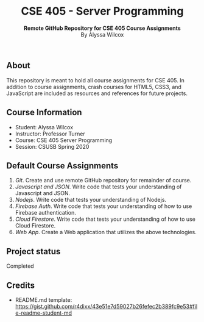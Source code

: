<h1 align="center">CSE 405 - Server Programming</h1>
<p align="center"><strong>Remote GitHub Repository for CSE 405 Course Assignments</strong>
<br>By Alyssa Wilcox</p>
<br/>
<h2>About</h2>
This repository is meant to hold all course assignments for CSE 405. In addition to course assignments, crash courses for HTML5, CSS3, and JavaScript are included as resources and references for future projects.

<h2>Course Information</h2>

- Student: Alyssa Wilcox
- Instructor: Professor Turner
- Course: CSE 405 Server Programming
- Session: CSUSB Spring 2020

<h2>Default Course Assignments</h2>

1. *Git*. Create and use remote GitHub repository for remainder of course.
2. *Javascript and JSON*. Write code that tests your understanding of Javascript and JSON.
3. *Nodejs*. Write code that tests your understanding of Nodejs.
4. *Firebase Auth*. Write code that tests your understanding of how to use Firebase authentication.
5. *Cloud Firestore*. Write code that tests your understanding of how to use Cloud Firestore.
6. *Web App*. Create a Web application that utilizes the above technologies.

<h2>Project status</h2>
Completed

<h2>Credits</h2>

- README.md template: https://gist.github.com/r4dixx/43e51e7d59027b26fefec2b389fc9e53#file-readme-student-md
